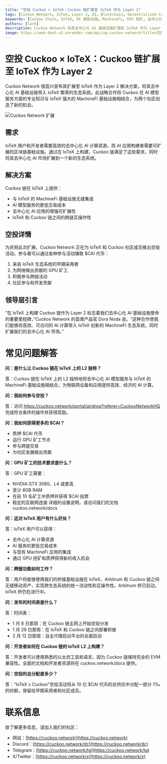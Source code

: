 ```yaml
---
title: "空投 Cuckoo × IoTeX：Cuckoo 链扩展至 IoTeX 作为 Layer 2"
tags: [Cuckoo Network, IoTeX, Layer 2, AI, Blockchain, Decentralized Computing]
keywords: [Cuckoo Chain, IoTeX, AI 基础设施, MachineFi, GPU 挖矿, 去中心化 AI]
authors: [lark]
description: Cuckoo Network 将其去中心化 AI 基础设施扩展到 IoTeX 作为 Layer 2 解决方案，与 IoTeX 的 MachineFi 生态系统集成，提供可扩展的 AI 计算和跨链互操作性。了解开发者、矿工和 IoTeX 用户的好处，并学习如何参与 $CAI 代币空投。
image: https://web-dash-v2.onrender.com/api/og-cuckoo-network?title=空投%20Cuckoo%20%C3%97%20IoTeX%EF%BC%9ACuckoo%20%E9%93%BE%E6%89%A9%E5%B1%95%E8%87%B3%20IoTeX%20%E4%BD%9C%E4%B8%BA%20Layer%202
---
```


# 空投 Cuckoo × IoTeX：Cuckoo 链扩展至 IoTeX 作为 Layer 2

Cuckoo Network 很高兴宣布其扩展至 IoTeX 作为 Layer 2 解决方案，将其去中心化 AI 基础设施带入 IoTeX 繁荣的生态系统。此战略合作将 Cuckoo 在 AI 模型服务方面的专业知识与 IoTeX 强大的 MachineFi 基础设施相结合，为两个社区创造了新的机会。

![Cuckoo Network 扩展](https://web-dash-v2.onrender.com/api/og-cuckoo-network?title=空投%20Cuckoo%20%C3%97%20IoTeX%EF%BC%9ACuckoo%20%E9%93%BE%E6%89%A9%E5%B1%95%E8%87%B3%20IoTeX%20%E4%BD%9C%E4%B8%BA%20Layer%202)

## **需求**

IoTeX 用户和开发者需要高效的去中心化 AI 计算资源，而 AI 应用构建者需要可扩展的区块链基础设施。通过在 IoTeX 上构建，Cuckoo 链满足了这些需求，同时将其去中心化 AI 市场扩展到一个新的生态系统。

## **解决方案**

Cuckoo 链在 IoTeX 上提供：

- 与 IoTeX 的 MachineFi 基础设施无缝集成
- AI 模型服务的更低交易成本
- 去中心化 AI 应用的增强可扩展性
- IoTeX 和 Cuckoo 链之间的跨链互操作性

## **空投详情**

为庆祝此次扩展，Cuckoo Network 正在为 IoTeX 和 Cuckoo 社区成员推出空投活动。参与者可以通过各种参与活动赚取 $CAI 代币：

1. 来自 IoTeX 生态系统的早期采用者
2. 为网络做出贡献的 GPU 矿工
3. 积极参与跨链活动
4. 社区参与和开发贡献

## **领导层引言**

“在 IoTeX 上构建 Cuckoo 链作为 Layer 2 标志着我们去中心化 AI 基础设施使命的重要里程碑，”Cuckoo Network 的首席产品官 Dora Noda 说。“这种合作使我们能够将高效、可访问的 AI 计算带入 IoTeX 创新的 MachineFi 生态系统，同时扩展我们的去中心化 AI 市场。”

# **常见问题解答**

**问：是什么让 Cuckoo 链在 IoTeX 上的 L2 独特？**

答：Cuckoo 链在 IoTeX 上的 L2 独特地将去中心化 AI 模型服务与 IoTeX 的 MachineFi 基础设施相结合，为物联网设备和应用提供高效、经济的 AI 计算。

**问：我如何参与空投？**

答：访问 https://cuckoo.network/portal/airdrop?referer=CuckooNetworkHQ 完成符合条件的操作并获得奖励。

**问：我如何获得更多的 $CAI？**

- 质押 $CAI 代币
- 运行 GPU 矿工节点
- 参与跨链交易
- 为社区发展做出贡献

**问：GPU 矿工的技术要求是什么？**

答：GPU 矿工需要：

- NVIDIA GTX 3080、L4 或更高
- 至少 8GB RAM
- 在前 10 名矿工中质押并获得 $CAI 投票
- 稳定的互联网连接 详细的设置说明，请访问我们的文档 cuckoo.network/docs

**问：这对 IoTeX 用户有什么好处？**

答：IoTeX 用户可以获得：

- 去中心化 AI 计算资源
- AI 服务的更低交易成本
- 与现有 MachineFi 应用的集成
- 通过 GPU 挖矿和质押获得新的收入机会

**问：跨链功能如何工作？**

答：用户将能够使用我们的桥接基础设施在 IoTeX、Arbitrum 和 Cuckoo 链之间无缝移动资产，实现跨生态系统的统一流动性和互操作性。Arbitrum 桥已启动，IoTeX 桥仍在进行中。

**问：发布的时间表是什么？**

答：时间表：

- 1 月 8 日那周：在 Cuckoo 链主网上开始空投分发
- 1 月 29 日那周：在 IoTeX 和 Cuckoo 链之间部署桥接
- 2 月 12 日那周：自主代理启动平台的全面启动

**问：开发者如何在 Cuckoo 链的 IoTeX L2 上构建？**

答：开发者可以使用熟悉的以太坊工具和语言，因为 Cuckoo 链保持完全的 EVM 兼容性。全面的文档和开发者资源将在 cuckoo.network/docs 提供。

**问：空投的总分配是多少？**

答：“IoTeX x Cuckoo”空投活动将从 10 亿 $CAI 代币的总供应中分配一部分 1‰ 的份额，保留给早期采用者和社区成员。

# **联系信息**

欲了解更多信息，请加入我们的社区：

- 网站：[https://cuckoo.network](https://cuckoo.network)
- Discord：[https://cuckoo.network/dc](https://cuckoo.network/dc)
- Telegram：[https://cuckoo.network/tg](https://cuckoo.network/tg)
- X/Twitter：[https://cuckoo.network/x](https://cuckoo.network/x)
